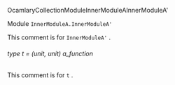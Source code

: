 OcamlaryCollectionModuleInnerModuleAInnerModuleA'

Module  `` InnerModuleA.InnerModuleA' `` 

This comment is for  `` InnerModuleA' `` .
###### type t = (unit, unit) a_function

This comment is for  `` t `` .
